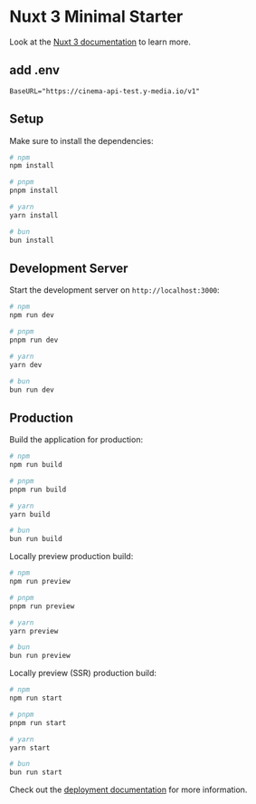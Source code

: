 # Nuxt 3 Minimal Starter

Look at the [Nuxt 3 documentation](https://nuxt.com/docs/getting-started/introduction) to learn more.

## add .env

```
BaseURL="https://cinema-api-test.y-media.io/v1"

```

## Setup

Make sure to install the dependencies:

```bash
# npm
npm install

# pnpm
pnpm install

# yarn
yarn install

# bun
bun install
```

## Development Server

Start the development server on `http://localhost:3000`:

```bash
# npm
npm run dev

# pnpm
pnpm run dev

# yarn
yarn dev

# bun
bun run dev
```

## Production

Build the application for production:

```bash
# npm
npm run build

# pnpm
pnpm run build

# yarn
yarn build

# bun
bun run build
```

Locally preview production build:

```bash
# npm
npm run preview

# pnpm
pnpm run preview

# yarn
yarn preview

# bun
bun run preview
```

Locally preview (SSR) production build:

```bash
# npm
npm run start

# pnpm
pnpm run start

# yarn
yarn start

# bun
bun run start
```

Check out the [deployment documentation](https://nuxt.com/docs/getting-started/deployment) for more information.
